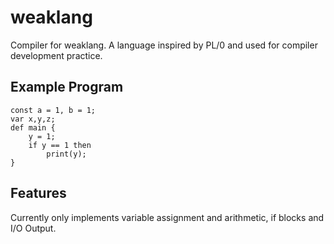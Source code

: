 # weaklang
Compiler for weaklang.  A language inspired by PL/0 and used for compiler development practice.

## Example Program
```
const a = 1, b = 1;
var x,y,z;
def main {
    y = 1;
    if y == 1 then
        print(y);
}
```

## Features
Currently only implements variable assignment and arithmetic, if blocks and I/O Output.